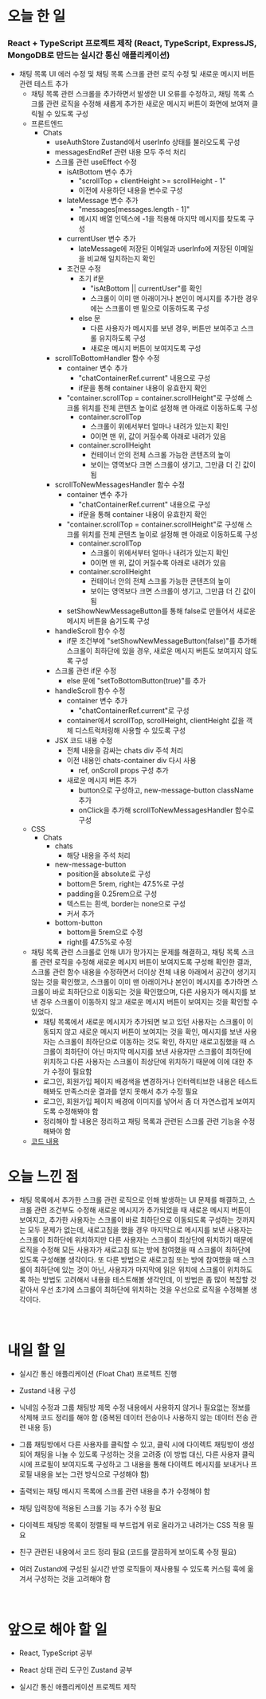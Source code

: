 # 오늘 한 일

### React + TypeScript 프로젝트 제작 (React, TypeScript, ExpressJS, MongoDB로 만드는 실시간 통신 애플리케이션)

- 채팅 목록 UI 에러 수정 및 채팅 목록 스크롤 관련 로직 수정 및 새로운 메시지 버튼 관련 테스트 추가
  - 채팅 목록 관련 스크롤을 추가하면서 발생한 UI 오류를 수정하고, 채팅 목록 스크롤 관련 로직을 수정해 새롭게 추가한 새로운 메시지 버튼이 화면에 보여져 클릭될 수 있도록 구성
  - 프론트엔드
    - Chats
      - useAuthStore Zustand에서 userInfo 상태를 불러오도록 구성
      - messagesEndRef 관련 내용 모두 주석 처리
      - 스크롤 관련 useEffect 수정
        - isAtBottom 변수 추가
          - "scrollTop + clientHeight >= scrollHeight - 1"
          - 이전에 사용하던 내용을 변수로 구성
        - lateMessage 변수 추가
          - "messages[messages.length - 1]"
          - 메시지 배열 인덱스에 -1을 적용해 마지막 메시지를 찾도록 구성
        - currentUser 변수 추가
          - lateMessage에 저장된 이메일과 userInfo에 저장된 이메일을 비교해 일치하는지 확인
        - 조건문 수정
          - 초기 if문
            - "isAtBottom || currentUser"를 확인
            - 스크롤이 이미 맨 아래이거나 본인이 메시지를 추가한 경우에는 스크롤이 맨 밑으로 이동하도록 구성
          - else 문
            - 다른 사용자가 메시지를 보낸 경우, 버튼만 보여주고 스크롤 유지하도록 구성
            - 새로운 메시지 버튼이 보여지도록 구성
      - scrollToBottomHandler 함수 수정
        - container 변수 추가
          - "chatContainerRef.current" 내용으로 구성
          - if문을 통해 container 내용이 유효한지 확인
        - "container.scrollTop = container.scrollHeight"로 구성해 스크롤 위치를 전체 콘텐츠 높이로 설정해 맨 아래로 이동하도록 구성
          - container.scrollTop
            - 스크롤이 위에서부터 얼마나 내려가 있는지 확인
            - 0이면 맨 위, 값이 커질수록 아래로 내려가 있음
          - container.scrollHeight
            - 컨테이너 안의 전체 스크롤 가능한 콘텐츠의 높이
            - 보이는 영역보다 크면 스크롤이 생기고, 그만큼 더 긴 값이 됨
      - scrollToNewMessagesHandler 함수 수정
        - container 변수 추가
          - "chatContainerRef.current" 내용으로 구성
          - if문을 통해 container 내용이 유효한지 확인
        - "container.scrollTop = container.scrollHeight"로 구성해 스크롤 위치를 전체 콘텐츠 높이로 설정해 맨 아래로 이동하도록 구성
          - container.scrollTop
            - 스크롤이 위에서부터 얼마나 내려가 있는지 확인
            - 0이면 맨 위, 값이 커질수록 아래로 내려가 있음
          - container.scrollHeight
            - 컨테이너 안의 전체 스크롤 가능한 콘텐츠의 높이
            - 보이는 영역보다 크면 스크롤이 생기고, 그만큼 더 긴 값이 됨
        - setShowNewMessageButton를 통해 false로 만들어서 새로운 메시지 버튼을 숨기도록 구성
      - handleScroll 함수 수정
        - if문 조건부에 "setShowNewMessageButton(false)"를 추가해 스크롤이 최하단에 있을 경우, 새로운 메시지 버튼도 보여지지 않도록 구성
      - 스크롤 관련 if문 수정
        - else 문에 "setToBottomButton(true)"를 추가
      - handleScroll 함수 수정
        - container 변수 추가
          - "chatContainerRef.current"로 구성
        - container에서 scrollTop, scrollHeight, clientHeight 값을 객체 디스트럭처링해 사용할 수 있도록 구성
      - JSX 코드 내용 수정
        - 전체 내용을 감싸는 chats div 주석 처리
        - 이전 내용인 chats-container div 다시 사용
          - ref, onScroll props 구성 추가
        - 새로운 메시지 버튼 추가
          - button으로 구성하고, new-message-button className 추가
          - onClick을 추가해 scrollToNewMessagesHandler 함수로 구성
  - CSS
    - Chats
      - chats
        - 해당 내용을 주석 처리
      - new-message-button
        - position을 absolute로 구성
        - bottom은 5rem, right는 47.5%로 구성
        - padding을 0.25rem으로 구성
        - 텍스트는 흰색, border는 none으로 구성
        - 커서 추가
      - bottom-button
        - bottom을 5rem으로 수정
        - right를 47.5%로 수정
  - 채팅 목록 관련 스크롤로 인해 UI가 망가지는 문제를 해결하고, 채팅 목록 스크롤 관련 로직을 수정해 새로운 메시지 버튼이 보여지도록 구성해 확인한 결과, 스크롤 관련 함수 내용을 수정하면서 더이상 전체 내용 아래에서 공간이 생기지 않는 것을 확인했고, 스크롤이 이미 맨 아래이거나 본인이 메시지를 추가하면 스크롤이 바로 최하단으로 이동되는 것을 확인했으며, 다른 사용자가 메시지를 보낸 경우 스크롤이 이동하지 않고 새로운 메시지 버튼이 보여지는 것을 확인할 수 있었다.
    - 채팅 목록에서 새로운 메시지가 추가되면 보고 있던 사용자는 스크롤이 이동되지 않고 새로운 메시지 버튼이 보여지는 것을 확인, 메시지를 보낸 사용자는 스크롤이 최하단으로 이동하는 것도 확인, 하지만 새로고침했을 때 스크롤이 최하단이 아닌 마지막 메시지를 보낸 사용자만 스크롤이 최하단에 위치하고 다른 사용자는 스크롤이 최상단에 위치하기 때문에 이에 대한 추가 수정이 필요함
    - 로그인, 회원가입 페이지 배경색을 변경하거나 인터렉티브한 내용은 테스트해봐도 만족스러운 결과를 얻지 못해서 추가 수정 필요
    - 로그인, 회원가입 페이지 배경에 이미지를 넣어서 좀 더 자연스럽게 보여지도록 수정해봐야 함
    - 정리해야 할 내용은 정리하고 채팅 목록과 관련된 스크롤 관련 기능을 수정해봐야 함
  - [코드 내용](https://github.com/jeongsangtae/float-chat/commit/978d804fcf0fab5ea639a6906ca7ba86f7cec165)

# 오늘 느낀 점

- 채팅 목록에서 추가한 스크롤 관련 로직으로 인해 발생하는 UI 문제를 해결하고, 스크롤 관련 조건부도 수정해 새로운 메시지가 추가되었을 때 새로운 메시지 버튼이 보여지고, 추가한 사용자는 스크롤이 바로 최하단으로 이동되도록 구성하는 것까지는 모두 문제가 없는데, 새로고침을 했을 경우 마지막으로 메시지를 보낸 사용자는 스크롤이 최하단에 위치하지만 다른 사용자는 스크롤이 최상단에 위치하기 때문에 로직을 수정해 모든 사용자가 새로고침 또는 방에 참여했을 때 스크롤이 최하단에 있도록 구성해볼 생각이다. 또 다른 방법으로 새로고침 또는 방에 참여했을 때 스크롤이 최하단에 있는 것이 아닌, 사용자가 마지막에 읽은 위치에 스크롤이 위치하도록 하는 방법도 고려해서 내용을 테스트해볼 생각인데, 이 방법은 좀 많이 복잡할 것 같아서 우선 초기에 스크롤이 최하단에 위치하는 것을 우선으로 로직을 수정해볼 생각이다.

<br />

# 내일 할 일

- 실시간 통신 애플리케이션 (Float Chat) 프로젝트 진행

- Zustand 내용 구성

- 닉네임 수정과 그룹 채팅방 제목 수정 내용에서 사용하지 않거나 필요없는 정보를 삭제해 코드 정리를 해야 함 (중복된 데이터 전송이나 사용하지 않는 데이터 전송 관련 내용 등)

- 그룹 채팅방에서 다른 사용자를 클릭할 수 있고, 클릭 시에 다이렉트 채팅방이 생성되어 채팅을 나눌 수 있도록 구성하는 것을 고려중 (이 방법 대신, 다른 사용자 클릭 시에 프로필이 보여지도록 구성하고 그 내용을 통해 다이렉트 메시지를 보내거나 프로필 내용을 보는 그런 방식으로 구성해야 함)

- 출력되는 채팅 메시지 목록에 스크롤 관련 내용을 추가 수정해야 함

- 채팅 입력창에 적용된 스크롤 기능 추가 수정 필요

- 다이렉트 채팅방 목록이 정렬될 때 부드럽게 위로 올라가고 내려가는 CSS 적용 필요

- 친구 관련된 내용에서 코드 정리 필요 (코드를 깔끔하게 보이도록 수정 필요)

- 여러 Zustand에 구성된 실시간 반영 로직들이 재사용될 수 있도록 커스텀 훅에 옮겨서 구성하는 것을 고려해야 함

<br />

# 앞으로 해야 할 일

- React, TypeScript 공부

- React 상태 관리 도구인 Zustand 공부

- 실시간 통신 애플리케이션 프로젝트 제작
